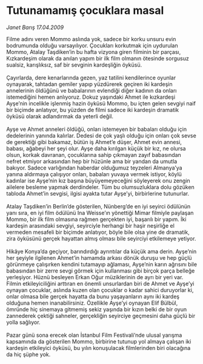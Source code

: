 # Tutunamamış çocuklara masal

*Janet Barış 17.04.2009*

<div class="taraf_structure_2col_1zq">
<div class="margen_n">



 <p>Filme adını veren Mommo aslında yok, sadece bir korku unsuru evin bodrumunda olduğu varsayılıyor. Çocukları korkutmak için uydurulan Mommo, Atalay Taşdiken’in bu hafta vizyona giren filminin bir parçası, Kızkardeşim olarak da anılan yapım bir ilk film olmanın ötesinde sorgusuz sualsiz, karışlıksız, saf bir sevginin kardeşliğin öyküsü. <br/><br/>Çayırlarda, dere kenarlarında gezen, yaz tatilini kendilerince oyunlar oynayarak, tahtadan gemiler yapıp yüzdürerek geçiren iki kardeşin annelerinin öldüğünü ve babalarının evlendiği diğer kadının da onları istemediğini hemen anlıyoruz. Dokuz yaşındaki Ahmet ile kızkardeşi Ayşe’nin incelikle işlenmiş hazin öyküsü Mommo, bu içten gelen sevgiyi naif bir biçimde anlatıyor, bu yüzden de filmi sadece iki kardeşin dramatik öyküsü olarak adlandırmak da yeterli değil. <br/><br/>Ayşe ve Ahmet anneleri öldüğü, onları istemeyen bir babaları olduğu için dedelerinin yanında kalırlar. Dedesi de çok yaşlı olduğu için onları çok sevse de gerektiği gibi bakamaz, bütün iş Ahmet’e düşer, Ahmet evin annesi, babası, ağabeyi her şeyi olur. Ayşe daha kırılgan küçük bir kız, ne olursa olsun, korkak davranan, çocuklarına sahip çıkmayan zayıf babasından nefret etmiyor arkasından hep bir hüzünle ama bir yandan da umutla bakıyor. Sadece varlığından haberdar olduğumuz teyzeleri Almanya’ya yanına aldırmaya çalışıyor onları, babaları yuvaya vermek istiyor, köylü kadınlar ise Ayşe’nin kız başına büyüyemeyeceğini söyleyerek onu zengin ailelere besleme yapmak derdindeler. Tüm bu olumsuzluklara dolu gözüken tabloda Ahmet’in sevgisi, ilgisi ayakta tutar Ayşe’yi, birbirlerine tutunurlar. <br/><br/>Atalay Taşdiken’in Berlin’de gösterilen, Nünberg’de en iyi seyirci ödülünün yanı sıra, en iyi film ödülünü Ina Weisse’ın yönettiği Mimar<i> </i>filmiyle paylaşan Mommo, bir ilk film olmasına rağmen gerçekten iyi, başarılı bir yapım. İki kardeşin arasındaki sevgiyi, seyirciyle herhangi bir haşir neşirliğe el vermeden mesafeli bir biçimde anlatıyor, böyle bile olsa yine de dramatik, zira öyküsünü gerçek hayattan almış olması bile seyirciyi etkilemeye yetiyor. <br/><br/>Hikâye Konya’da geçiyor, barındırdığı ayrıntılar da küçük ama derin. Ayşe’nin her şeyiyle ilgilenen Ahmet’in hamamda arkası dönük duruşu ve hep güçlü görünmeye çalışırken kendini tutamayıp ağlaması, Ayşe’nin karın ağrısını bile babasından bir zerre sevgi görmek için kullanması gibi birçok parça belleğe yerleşiyor. Hüznü besleyen Erkan Oğur müziklerinin de ayrı bir yeri var. Filmin etkileyiciliğini arttıran en önemli unsurlardan biri de Ahmet ve Ayşe’yi oynayan çocuklar, aslında kuzen olan çocuklar o kadar sahici duruyorlar ki, onlar olmasa bile gerçek hayatta da bunu yaşayanların aynı iki kardeş olduğuna hemen inanabilirsiniz. Özellikle Ayşe’yi oynayan Elif Bülbül, ömründe hiç sinemaya gitmemiş sekiz yaşında bir kızın belki de bir oyun zannederek çektiği sahneler, gerçekliğin seyirciye geçmesini daha güçlü bir yolla sağlıyor. <br/><br/>Pazar günü sona erecek olan İstanbul Film Festivali’nde ulusal yarışma kapsamında da gösterilen Mommo, birbirine tutunup yol almaya çalışan iki kardeşin etkileyici öyküsü, bu yılın konuşulacak filmlerinden biri olacağına da hiç şüphe yok.</p>
<br/>
<br/>
<br/>



<br/>


<div id="taraf_not">
</div>

</div>


</div>
